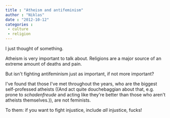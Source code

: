 ```yaml
---
title : "Atheism and antifeminism"
author : "Niklas"
date : "2012-10-12"
categories : 
 - culture
 - religion
---
```


I just thought of something.

Atheism is very important to talk about. Religions are a major source of an extreme amount of deaths and pain.

But isn't fighting antifeminism just as important, if not more important?

I've found that those I've met throughout the years, who are the biggest self-professed atheists ((And act quite douchebaggian about that, e.g. prone to _schadenfreude_ and acting like they're better than those who aren't atheists themselves.)), are not feminists.

To them: if you want to fight injustice, include _all_ injustice, fucks!
